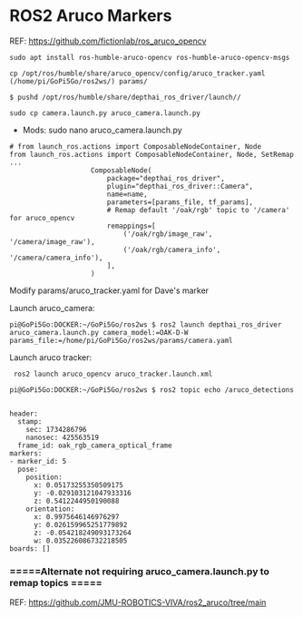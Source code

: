 # ROS2 Aruco Markers

REF: https://github.com/fictionlab/ros_aruco_opencv

```
sudo apt install ros-humble-aruco-opencv ros-humble-aruco-opencv-msgs

cp /opt/ros/humble/share/aruco_opencv/config/aruco_tracker.yaml (/home/pi/GoPi5Go/ros2ws/) params/

$ pushd /opt/ros/humble/share/depthai_ros_driver/launch//

sudo cp camera.launch.py aruco_camera.launch.py
```

- Mods:  sudo nano aruco_camera.launch.py

```
# from launch_ros.actions import ComposableNodeContainer, Node
from launch_ros.actions import ComposableNodeContainer, Node, SetRemap
...
                    ComposableNode(
                        package="depthai_ros_driver",
                        plugin="depthai_ros_driver::Camera",
                        name=name,
                        parameters=[params_file, tf_params],
                        # Remap default '/oak/rgb' topic to '/camera' for aruco_opencv
                        remappings=[
                            ('/oak/rgb/image_raw', '/camera/image_raw'),
                            ('/oak/rgb/camera_info', '/camera/camera_info'),
                        ],
                    )
```  


Modify params/aruco_tracker.yaml for Dave's marker

Launch aruco_camera:

```
pi@GoPi5Go:DOCKER:~/GoPi5Go/ros2ws $ ros2 launch depthai_ros_driver aruco_camera.launch.py camera_model:=OAK-D-W params_file:=/home/pi/GoPi5Go/ros2ws/params/camera.yaml

```
Launch aruco tracker:
```
 ros2 launch aruco_opencv aruco_tracker.launch.xml

```


```
pi@GoPi5Go:DOCKER:~/GoPi5Go/ros2ws $ ros2 topic echo /aruco_detections 


header:
  stamp:
    sec: 1734286796
    nanosec: 425563519
  frame_id: oak_rgb_camera_optical_frame
markers:
- marker_id: 5
  pose:
    position:
      x: 0.05173255350509175
      y: -0.029103121047933316
      z: 0.5412244950190088
    orientation:
      x: 0.9975646146976297
      y: 0.026159965251779892
      z: -0.054218249093173264
      w: 0.035226086732218505
boards: []

```

### =====Alternate not requiring aruco_camera.launch.py to remap topics =====
REF: https://github.com/JMU-ROBOTICS-VIVA/ros2_aruco/tree/main

